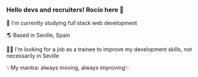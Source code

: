 ### Hello devs and recruiters! Rocío here 👋

🚀 I'm currently studying full stack web development

🌎 Based in Seville, Spain

👩‍💻 I'm looking for a job as a trainee to improve my development skills, not necessarily in Seville

✨My mantra: always moving, always improving✨

